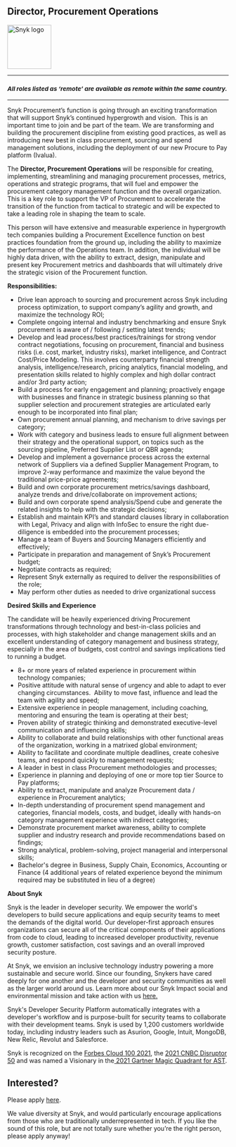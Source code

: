 Director, Procurement Operations
---

<img src="https://res.cloudinary.com/snyk/image/upload/v1537345894/press-kit/brand/logo-black.png" width="100" alt="Snyk logo" />

<hr>
<h3><em><strong><sub>All roles listed as ‘remote’ are available as remote within the same country.</sub></strong></em></h3>
<hr>
<p><span style="font-weight: 400;">Snyk Procurement’s function is going through an exciting transformation that will support Snyk’s continued hypergrowth and vision.&nbsp; This is an important time to join and be part of the team. We are transforming and building the procurement discipline from existing good practices, as well as introducing new best in class procurement, sourcing and spend management solutions, including the deployment of our new Procure to Pay platform (Ivalua).</span></p>
<p><span style="font-weight: 400;">The </span><strong>Director, Procurement Operations </strong><span style="font-weight: 400;">will be responsible for creating, implementing, streamlining and managing procurement processes, metrics, operations and strategic programs, that will fuel and empower the procurement category management function and the overall organization.&nbsp; This is a key role to support the VP of Procurement to accelerate the transition of the function from tactical to strategic and will be expected to take a leading role in shaping the team to scale.</span></p>
<p><span style="font-weight: 400;">This person will have extensive and measurable experience in hypergrowth tech companies building a Procurement Excellence function on best practices foundation from the ground up, including the ability to maximize the performance of the Operations team. In addition, the individual will be highly data driven, with the ability to extract, design, manipulate and present key Procurement metrics and dashboards that will ultimately drive the strategic vision of the Procurement function.&nbsp;</span></p>
<p><strong>Responsibilities:&nbsp;</strong></p>
<ul>
<li style="font-weight: 400;"><span style="font-weight: 400;">Drive lean approach to sourcing and procurement across Snyk including process optimization, to support company’s agility and growth, and maximize the technology ROI;</span></li>
<li style="font-weight: 400;"><span style="font-weight: 400;">Complete ongoing internal and industry benchmarking and ensure Snyk procurement is aware of / following / setting latest trends;</span></li>
<li style="font-weight: 400;"><span style="font-weight: 400;">Develop and lead process/best practices/trainings for strong vendor contract negotiations, focusing on procurement, financial and business risks (i.e. cost, market, industry risks), market intelligence, and Contract Cost/Price Modeling. This involves counterparty financial strength analysis, intelligence/research, pricing analytics, financial modeling, and presentation skills related to highly complex and high dollar contract and/or 3rd party action;</span></li>
<li style="font-weight: 400;"><span style="font-weight: 400;">Build a process for early engagement and planning; proactively engage with businesses and finance in strategic business planning so that supplier selection and procurement strategies are articulated early enough to be incorporated into final plan;</span></li>
<li style="font-weight: 400;"><span style="font-weight: 400;">Own procurement annual planning, and mechanism to drive savings per category;</span></li>
<li style="font-weight: 400;"><span style="font-weight: 400;">Work with category and business leads to ensure full alignment between their strategy and the operational support, on topics such as the sourcing pipeline, Preferred Supplier List or QBR agenda;</span></li>
<li style="font-weight: 400;"><span style="font-weight: 400;">Develop and implement a governance process across the external network of Suppliers via a defined Supplier Management Program, to improve 2-way performance and maximize the value beyond the traditional price-price agreements;</span></li>
<li style="font-weight: 400;"><span style="font-weight: 400;">Build and own corporate procurement metrics/savings dashboard, analyze trends and drive/collaborate on improvement actions;</span></li>
<li style="font-weight: 400;"><span style="font-weight: 400;">Build and own corporate spend analysis/Spend cube and generate the related insights to help with the strategic decisions;</span></li>
<li style="font-weight: 400;"><span style="font-weight: 400;">Establish and maintain KPI’s and standard clauses library in collaboration with Legal, Privacy and align with InfoSec to ensure the right due-diligence is embedded into the procurement processes;</span></li>
<li style="font-weight: 400;"><span style="font-weight: 400;">Manage a team of Buyers and Sourcing Managers efficiently and effectively;</span></li>
<li style="font-weight: 400;"><span style="font-weight: 400;">Participate in preparation and management of Snyk’s Procurement budget;</span></li>
<li style="font-weight: 400;"><span style="font-weight: 400;">Negotiate contracts as required;</span></li>
<li style="font-weight: 400;"><span style="font-weight: 400;">Represent Snyk externally as required to deliver the responsibilities of the role;</span></li>
<li style="font-weight: 400;"><span style="font-weight: 400;">May perform other duties as needed to drive organizational success</span></li>
</ul>
<p><strong>Desired Skills and Experience</strong></p>
<p><span style="font-weight: 400;">The candidate will be heavily experienced driving Procurement transformations through technology and best-in-class policies and processes, with high stakeholder and change management skills and an excellent understanding of category management and business strategy, especially in the area of budgets, cost control and savings implications tied to running a budget.</span></p>
<ul>
<li style="font-weight: 400;"><span style="font-weight: 400;">8+ or more years of related experience in procurement within technology companies;</span></li>
<li style="font-weight: 400;"><span style="font-weight: 400;">Positive attitude with natural sense of urgency and able to adapt to ever changing circumstances.&nbsp; Ability to move fast, influence and lead the team with agility and speed;</span></li>
<li style="font-weight: 400;"><span style="font-weight: 400;">Extensive experience in people management, including coaching, mentoring and ensuring the team is operating at their best;</span></li>
<li style="font-weight: 400;"><span style="font-weight: 400;">Proven ability of strategic thinking and demonstrated executive-level communication and influencing skills;</span></li>
<li style="font-weight: 400;"><span style="font-weight: 400;">Ability to collaborate and build relationships with other functional areas of the organization, working in a matrixed global environment;</span></li>
<li style="font-weight: 400;"><span style="font-weight: 400;">Ability to facilitate and coordinate multiple deadlines, create cohesive teams, and respond quickly to management requests;</span></li>
<li style="font-weight: 400;"><span style="font-weight: 400;">A leader in best in class Procurement methodologies and processes;</span></li>
<li style="font-weight: 400;"><span style="font-weight: 400;">Experience in planning and deploying of one or more top tier Source to Pay platforms;</span></li>
<li style="font-weight: 400;"><span style="font-weight: 400;">Ability to extract, manipulate and analyze Procurement data / experience in Procurement analytics;</span></li>
<li style="font-weight: 400;"><span style="font-weight: 400;">In-depth understanding of procurement spend management and categories, financial models, costs, and budget, ideally with hands-on category management experience with indirect categories;</span></li>
<li style="font-weight: 400;"><span style="font-weight: 400;">Demonstrate procurement market awareness, ability to complete supplier and industry research and provide recommendations based on findings;</span></li>
<li style="font-weight: 400;"><span style="font-weight: 400;">Strong analytical, problem-solving, project managerial and interpersonal skills;</span></li>
<li style="font-weight: 400;"><span style="font-weight: 400;">Bachelor's degree in Business, Supply Chain, Economics, Accounting or Finance (4 additional years of related experience beyond the minimum required may be substituted in lieu of a degree)</span></li>
</ul><div class="content-conclusion"><p><strong>About Snyk</strong></p>
<p><span style="font-weight: 400;">Snyk is the leader in developer security. We empower the world's developers to build secure applications and equip security teams to meet the demands of the digital world. Our developer-first approach ensures organizations can secure all of the critical components of their applications from code to cloud, leading to increased developer productivity, revenue growth, customer satisfaction, cost savings and an overall improved security posture.&nbsp;</span></p>
<p><span style="font-weight: 400;">At Snyk, we envision an inclusive technology industry powering a more sustainable and secure world.</span> <span style="font-weight: 400;">Since our founding, Snykers have cared deeply for one another and the developer and security communities as well as the larger world around us. Learn more about our Snyk Impact social and environmental mission and take action with us </span><a href="https://snyk.io/about/snyk-impact/"><span style="font-weight: 400;">here.</span></a></p>
<p><span style="font-weight: 400;">Snyk's Developer Security Platform automatically integrates with a developer's workflow and is purpose-built for security teams to collaborate with their development teams. Snyk is used by 1,200 customers worldwide today, including industry leaders such as Asurion, Google, Intuit, MongoDB, New Relic, Revolut and Salesforce.</span></p>
<p><span style="font-weight: 400;">Snyk is recognized on the </span><a href="https://www.forbes.com/cloud100/#6f24b5ba5f94"><span style="font-weight: 400;">Forbes Cloud 100 2021</span></a><span style="font-weight: 400;">, the </span><a href="https://www.cnbc.com/2021/05/25/these-are-the-2021-cnbc-disruptor-50-companies.html"><span style="font-weight: 400;">2021 CNBC Disruptor 50</span></a><span style="font-weight: 400;"> and was named a Visionary in the</span><a href="https://snyk.io/blog/snyk-visionary-2021-gartner-magic-quadrant-for-ast/"><span style="font-weight: 400;"> 2021 Gartner Magic Quadrant for AST</span></a><span style="font-weight: 400;">.</span></p></div>

Interested?
---

Please apply [here](https://boards.greenhouse.io/snyk/jobs/6075234002#app).

We value diversity at Snyk, and would particularly encourage applications from those who are traditionally underrepresented in tech.
If you like the sound of this role, but are not totally sure whether you’re the right person, please apply anyway!
